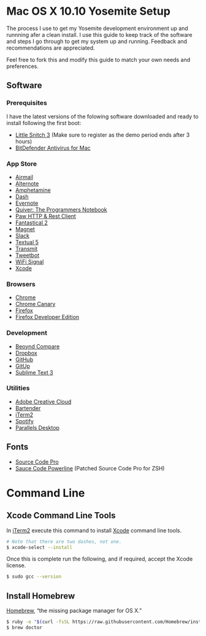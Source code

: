 # Mac OS X 10.10 Yosemite Setup

The process I use to get my Yosemite development environment up and runnning afer a clean install. I use this guide to keep track of the software and steps I go through to get my system up and running. Feedback and recommendations are appreciated.

Feel free to fork this and modify this guide to match your own needs and preferences.

## Software

### Prerequisites
I have the latest versions of the folowing software downloaded and ready to install following the first boot:
* [Little Snitch 3](https://www.obdev.at/products/littlesnitch/) (Make sure to register as the demo period ends after 3 hours)
* [BitDefender Antivirus for Mac](http://www.bitdefender.com/solutions/antivirus-for-mac.html)

### App Store
* [Airmail](https://itunes.apple.com/us/app/airmail-2.1/id918858936?mt=12)
* [Alternote](https://itunes.apple.com/us/app/alternote-beautiful-note-taking/id974971992?mt=12)
* [Amphetamine](https://itunes.apple.com/us/app/amphetamine/id937984704?mt=12)
* [Dash](https://itunes.apple.com/us/app/dash-api-docs-snippets/id458034879?mt=12)
* [Evernote](https://itunes.apple.com/us/app/evernote/id406056744?mt=12)
* [Quiver: The Programmers Notebook](https://itunes.apple.com/us/app/quiver-programmers-notebook/id866773894?mt=12)
* [Paw HTTP & Rest Client](https://itunes.apple.com/us/app/paw-http-rest-client/id584653203?mt=12)
* [Fantastical 2](https://itunes.apple.com/us/app/fantastical-2-calendar-reminders/id975937182?mt=12)
* [Magnet](https://itunes.apple.com/us/app/magnet/id441258766?mt=12)
* [Slack](https://itunes.apple.com/us/app/slack/id803453959?mt=12)
* [Textual 5](https://itunes.apple.com/us/app/textual-5/id896450579?mt=12)
* [Transmit](https://itunes.apple.com/us/app/transmit/id403388562?mt=12)
* [Tweetbot](https://itunes.apple.com/us/app/tweetbot-for-twitter/id557168941?mt=12)
* [WiFi Signal](https://itunes.apple.com/us/app/wifi-signal/id525912054?mt=12)
* [Xcode](https://itunes.apple.com/us/app/xcode/id497799835?mt=12)

### Browsers
* [Chrome](http://www.google.com/chrome/index.html)
* [Chrome Canary](https://www.google.com/chrome/browser/canary.html)
* [Firefox](https://www.mozilla.org/en-US/firefox/new/)
* [Firefox Developer Edition](https://www.mozilla.org/en-US/firefox/developer/)

### Development
* [Beoynd Compare](http://www.scootersoftware.com)
* [Dropbox](https://www.dropbox.com/)
* [GitHub](https://mac.github.com/)
* [GitUp](http://gitup.co/)
* [Sublime Text 3](http://www.sublimetext.com/3dev)

### Utilities
* [Adobe Creative Cloud](https://www.adobe.com/)
* [Bartender](http://www.macbartender.com/)
* [iTerm2](http://iterm2.com/)
* [Spotify](https://www.spotify.com/)
* [Parallels Desktop](http://www.parallels.com/)

## Fonts
* [Source Code Pro](https://github.com/adobe-fonts/source-code-pro)
* [Sauce Code Powerline](https://github.com/powerline/fonts/tree/master/SourceCodePro) (Patched Source Code Pro for ZSH)

# Command Line

## Xcode Command Line Tools
In [iTerm2](http://iterm2.com/) execute this command to install [Xcode](https://itunes.apple.com/us/app/xcode/id497799835?mt=12) command line tools.
```bash
# Note that there are two dashes, not one.
$ xcode-select --install
```
Once this is complete run the following, and if required, accept the Xcode license.
```bash
$ sudo gcc --version
```

## Install Homebrew
[Homebrew](http://brew.sh/), “the missing package manager for OS X.”
```bash
$ ruby -e "$(curl -fsSL https://raw.githubusercontent.com/Homebrew/install/master/install)"
$ brew doctor
```
